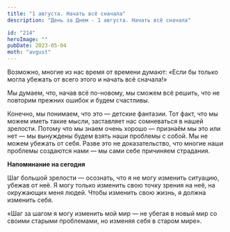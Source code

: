 ```yaml
---
title: "1 августа. Начать всё сначала"
description: "День за Днем - 1 августа. Начать всё сначала"

id: "214"
heroImage: ""
pubDate: 2023-05-04
moth: "avgust"
---
```


Возможно, многие из нас время от времени думают: «Если бы только могла убежать
от всего этого и начать всё сначала!»

Мы думаем, что, начав всё по-новому, мы сможем всё решить, что не повторим
прежних ошибок и будем счастливы.

Конечно, мы понимаем, что это — детские фантазии. Тот факт, что мы можем иметь
такие мысли, заставляет нас сомневаться в нашей зрелости. Потому что мы знаем
очень хорошо — признаём мы это или нет — мы вынуждены будем взять наши
проблемы с собой. Мы не можем убежать от себя. Разве это не доказательство,
что многие наши проблемы создаются нами — мы сами себе причиняем страдания.

**Напоминание на сегодня**

Шаг большой зрелости — осознать, что я не могу изменить ситуацию, убежав от
неё. Я могу только изменить свою точку зрения на неё, на окружающих меня
людей. Чтобы изменить свою жизнь, я должна изменить себя.

«Шаг за шагом я могу изменить мой мир — не убегая в новый мир со своими
старыми проблемами, но изменяя себя в старом мире».
